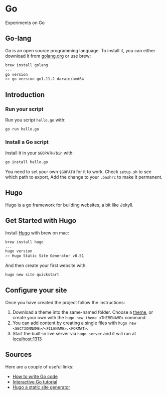 # Go

Experiments on Go

## Go-lang

Go is an open source programming language.
To install it, you can either download it from [golang.org](https://golang.org/) or use brew:

```bash
brew install golang
...
go version
>> go version go1.11.2 darwin/amd64
```

## Introduction

### Run your script

Run you script `hello.go` with:

```bash
go run hello.go
```

### Install a Go script

Install it in your `$GOPATH/bin` with:

```bash
go install hello.go
```

You need to set your own `$GOPATH` for it to work. 
Check `setup.sh` to see which path to export, Add the change to your `.bashrc` to make it permanent.


## Hugo

Hugo is a go framework for building websites, a bit like Jekyll.

## Get Started with Hugo

Install [Hugo](https://gohugo.io/getting-started/quick-start/) with brew on mac:
```bash
brew install hugo
...
hugo version
>> Hugo Static Site Generator v0.51
```

And then create your first website with:
```bash
hugo new site quickstart
```

## Configure your site

Once you have created the project follow the instructions:

1. Download a theme into the same-named folder.
   Choose a [theme](https://themes.gohugo.io/), or
   create your own with the `hugo new theme <THEMENAME>` command.
2. You can add content by creating a single files
   with `hugo new <SECTIONNAME>/<FILENAME>.<FORMAT>`.
3. Start the built-in live server via `hugo server` and it will run at [localhost:1313](http://localhost:1313/)

## Sources

Here are a couple of useful links:

- [How to write Go code](https://golang.org/doc/code.html#Workspaces)
- [Interactive Go tutorial](https://tour.golang.org/welcome/1)
- [Hugo a static site generator](https://gohugo.io/)